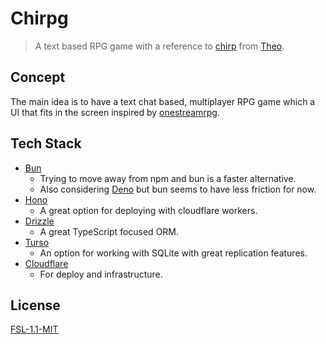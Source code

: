 # Chirpg

> A text based RPG game with a reference to [chirp][1] from [Theo][2].

## Concept

The main idea is to have a text chat based, multiplayer RPG game which a UI that
fits in the screen inspired by [onestreamrpg][3].

## Tech Stack

- [Bun][4]
  - Trying to move away from npm and bun is a faster alternative.
  - Also considering [Deno][5] but bun seems to have less friction for now.
- [Hono][6]
  - A great option for deploying with cloudflare workers.
- [Drizzle][7]
  - A great TypeScript focused ORM.
- [Turso][8]
  - An option for working with SQLite with great replication features.
- [Cloudflare][9]
  - For deploy and infrastructure.

## License

[FSL-1.1-MIT][10]

[1]: https://github.com/t3dotgg/chirp
[2]: https://t3.gg
[3]: https://onestreamrpg.com
[4]: https://bun.sh
[5]: https://deno.com
[6]: https://hono.dev
[7]: https://orm.drizzle.team/
[8]: https://turso.tech
[9]: https://cloudflare.com
[10]: ./LICENSE
